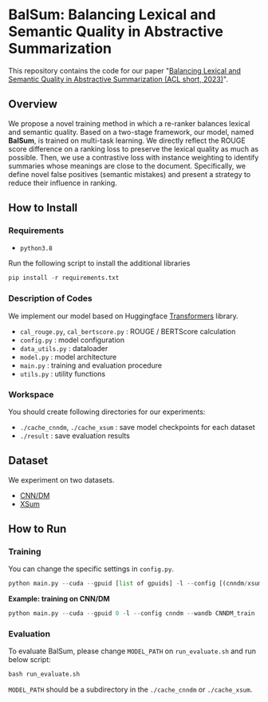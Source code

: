 # BalSum: Balancing Lexical and Semantic Quality in Abstractive Summarization
This repository contains the code for our paper "[Balancing Lexical and Semantic Quality in Abstractive Summarization (ACL short, 2023)](https://arxiv.org/abs/2305.09898)". 

## Overview
We propose a novel training method in which a re-ranker balances lexical and semantic quality. Based on a two-stage framework, our model, named **BalSum**, is trained on multi-task learning. We directly reflect the ROUGE score difference on a ranking loss to preserve the lexical quality as much as possible. Then, we use a contrastive loss with instance weighting to identify summaries whose meanings are close to the document. Specifically, we define novel false positives (semantic mistakes) and present a strategy to reduce their influence in ranking.

## How to Install
### Requirements
* `python3.8`

Run the following script to install the additional libraries
```python
pip install -r requirements.txt
```

### Description of Codes
We implement our model based on Huggingface [Transformers](https://github.com/huggingface/transformers) library.
* `cal_rouge.py`, `cal_bertscore.py` : ROUGE / BERTScore calculation
* `config.py` : model configuration
* `data_utils.py` : dataloader
* `model.py` : model architecture 
* `main.py` : training and evaluation procedure
* `utils.py` : utility functions

### Workspace
You should create following directories for our experiments: 
* `./cache_cnndm`, `./cache_xsum` : save model checkpoints for each dataset
* `./result` : save evaluation results

## Dataset
We experiment on two datasets.
* [CNN/DM](https://github.com/abisee/cnn-dailymail)
* [XSum](https://github.com/EdinburghNLP/XSum)

## How to Run
### Training
You can change the specific settings in `config.py`. 
```python
python main.py --cuda --gpuid [list of gpuids] -l --config [(cnndm/xsum)] --wandb [Project Name of Wandb]
```

<b>Example: training on CNN/DM</b>
```python
python main.py --cuda --gpuid 0 -l --config cnndm --wandb CNNDM_train
```

### Evaluation
To evaluate BalSum, please change `MODEL_PATH` on `run_evaluate.sh` and run below script:
```python
bash run_evaluate.sh
```
`MODEL_PATH` should be a subdirectory in the `./cache_cnndm` or `./cache_xsum`.
